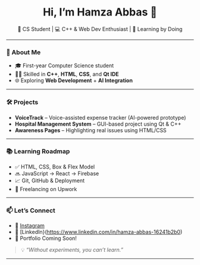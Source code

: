 <h1 align="center">Hi, I’m Hamza Abbas 👋</h1>

<p align="center">
  🚀 CS Student | 💻 C++ & Web Dev Enthusiast | 🎯 Learning by Doing
</p>

---

### 🧠 About Me
- 🎓 First-year Computer Science student  
- 🧑‍💻 Skilled in **C++**, **HTML**, **CSS**, and **Qt IDE**  
- 🌐 Exploring **Web Development** + **AI Integration**

---

### 🛠️ Projects
- **VoiceTrack** – Voice-assisted expense tracker (AI-powered prototype)  
- **Hospital Management System** – GUI-based project using Qt & C++  
- **Awareness Pages** – Highlighting real issues using HTML/CSS  

---

### 📚 Learning Roadmap
- ✅ HTML, CSS, Box & Flex Model  
- 🔜 JavaScript → React → Firebase  
- 📈 Git, GitHub & Deployment  
- 💼 Freelancing on Upwork

---

### 📫 Let’s Connect
- 🔗 [Instagram](https://www.instagram.com/hamza_abbas12227?igsh=bGczY2YyZGw2c3Ju)
- 🔗 [LinkedIn}(https://www.linkedin.com/in/hamza-abbas-16241b2b0)
- 💼 Portfolio Coming Soon!

> 💡 _“Without experiments, you can’t learn.”_

---
